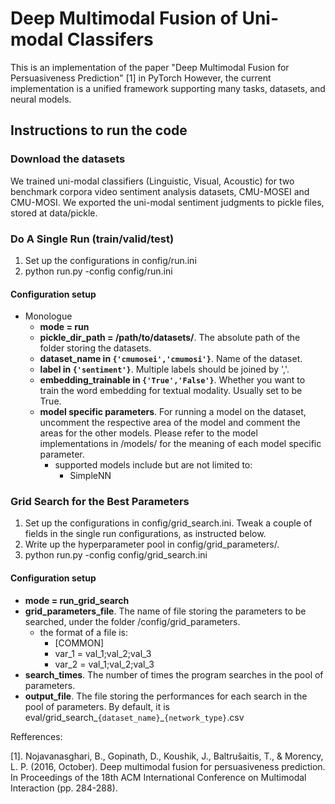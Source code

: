 # Deep Multimodal Fusion of Uni-modal Classifers

This is an implementation of the paper "Deep Multimodal Fusion for Persuasiveness Prediction" [1] in PyTorch
However, the current implementation is a unified framework supporting many tasks, datasets, and neural models.



## Instructions to run the code

### Download the datasets
We trained uni-modal classifiers (Linguistic, Visual, Acoustic) for two benchmark corpora video sentiment analysis datasets, CMU-MOSEI and CMU-MOSI. We exported the uni-modal sentiment judgments to pickle files, stored at data/pickle. 


### Do A Single Run (train/valid/test) 

1. Set up the configurations in config/run.ini
2. python run.py -config config/run.ini

#### Configuration setup
+ Monologue
  + **mode = run**
  + **pickle_dir_path = /path/to/datasets/**. The absolute path of the folder storing the datasets.
  + **dataset_name in `{'cmumosei','cmumosi'}`**. Name of the dataset.
  + **label in `{'sentiment'}`**. Multiple labels should be joined by ','. 
  + **embedding_trainable in `{'True','False'}`**. Whether you want to train the word embedding for textual modality. Usually set to be True.
  + **model specific parameters**. For running a model on the dataset, uncomment the respective area of the model and comment the areas for the other models. Please refer to the model implementations in /models/ for the meaning of each model specific parameter.
    + supported models include but are not limited to:
      + SimpleNN
     
### Grid Search for the Best Parameters
1. Set up the configurations in config/grid_search.ini. Tweak a couple of fields in the single run configurations, as instructed below.
2. Write up the hyperparameter pool in config/grid_parameters/.
3. python run.py -config config/grid_search.ini

#### Configuration setup
+ **mode = run_grid_search**
+ **grid_parameters_file**. The name of file storing the parameters to be searched, under the folder /config/grid_parameters. 
  + the format of a file is:
    + [COMMON]
    + var_1 = val_1;val_2;val_3
    + var_2 = val_1;val_2;val_3
+ **search_times**. The number of times the program searches in the pool of parameters.
+ **output_file**.  The file storing the performances for each search in the pool of parameters. By default, it is eval/grid_search_`{dataset_name}`_`{network_type}`.csv




Refferences:


[1]. Nojavanasghari, B., Gopinath, D., Koushik, J., Baltrušaitis, T., & Morency, L. P. (2016, October). Deep multimodal fusion for persuasiveness prediction. In Proceedings of the 18th ACM International Conference on Multimodal Interaction (pp. 284-288).

